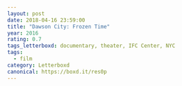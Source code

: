 ```yaml
---
layout: post 
date: 2018-04-16 23:59:00
title: "Dawson City: Frozen Time"
year: 2016
rating: 0.7
tags_letterboxd: documentary, theater, IFC Center, NYC
tags:
  - film
category: Letterboxd
canonical: https://boxd.it/res0p
---
```

